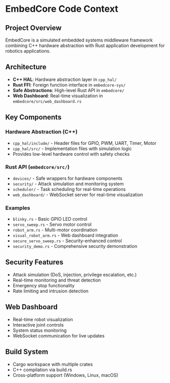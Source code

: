 # EmbedCore Code Context

## Project Overview
EmbedCore is a simulated embedded systems middleware framework combining C++ hardware abstraction with Rust application development for robotics applications.

## Architecture
- **C++ HAL**: Hardware abstraction layer in `cpp_hal/`
- **Rust FFI**: Foreign function interface in `embedcore-sys/`
- **Safe Abstractions**: High-level Rust API in `embedcore/`
- **Web Dashboard**: Real-time visualization in `embedcore/src/web_dashboard.rs`

## Key Components

### Hardware Abstraction (C++)
- `cpp_hal/include/` - Header files for GPIO, PWM, UART, Timer, Motor
- `cpp_hal/src/` - Implementation files with simulation logic
- Provides low-level hardware control with safety checks

### Rust API (`embedcore/src/`)
- `devices/` - Safe wrappers for hardware components
- `security/` - Attack simulation and monitoring system
- `scheduler/` - Task scheduling for real-time operations
- `web_dashboard/` - WebSocket server for real-time visualization

### Examples
- `blinky.rs` - Basic GPIO LED control
- `servo_sweep.rs` - Servo motor control
- `robot_arm.rs` - Multi-motor coordination
- `visual_robot_arm.rs` - Web dashboard integration
- `secure_servo_sweep.rs` - Security-enhanced control
- `security_demo.rs` - Comprehensive security demonstration

## Security Features
- Attack simulation (DoS, injection, privilege escalation, etc.)
- Real-time monitoring and threat detection
- Emergency stop functionality
- Rate limiting and intrusion detection

## Web Dashboard
- Real-time robot visualization
- Interactive joint controls
- System status monitoring
- WebSocket communication for live updates

## Build System
- Cargo workspace with multiple crates
- C++ compilation via build.rs
- Cross-platform support (Windows, Linux, macOS)

